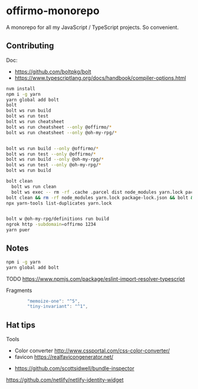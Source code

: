 # offirmo-monorepo

A monorepo for all my JavaScript / TypeScript projects. So convenient.


## Contributing

Doc:
* https://github.com/boltpkg/bolt
* https://www.typescriptlang.org/docs/handbook/compiler-options.html



```bash
nvm install
npm i -g yarn
yarn global add bolt
bolt
bolt ws run build
bolt ws run test
bolt ws run cheatsheet
bolt ws run cheatsheet --only @offirmo/*
bolt ws run cheatsheet --only @oh-my-rpg/*


bolt ws run build --only @offirmo/*
bolt ws run test --only @offirmo/*
bolt ws run build --only @oh-my-rpg/*
bolt ws run test --only @oh-my-rpg/*
bolt ws run build

bolt clean
  bolt ws run clean
  bolt ws exec -- rm -rf .cache .parcel dist node_modules yarn.lock package-lock.json yarn-error.log
bolt clean && rm -rf node_modules yarn.lock package-lock.json && bolt && yarn outdated
npx yarn-tools list-duplicates yarn.lock


bolt w @oh-my-rpg/definitions run build
ngrok http -subdomain=offirmo 1234
yarn puer
```

## Notes

```bash
npm i -g yarn
yarn global add bolt
```
TODO https://www.npmjs.com/package/eslint-import-resolver-typescript

Fragments
```js
		"memoize-one": "^5",
		"tiny-invariant": "^1",

```
## Hat tips

Tools
- Color converter http://www.cssportal.com/css-color-converter/
- favicon https://realfavicongenerator.net/
* https://github.com/scottsidwell/bundle-inspector



https://github.com/netlify/netlify-identity-widget
